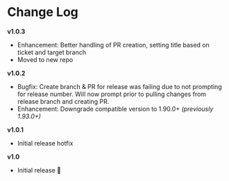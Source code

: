 # Change Log

**v1.0.3**

-   Enhancement: Better handling of PR creation, setting title based on ticket and target branch
-   Moved to new repo

**v1.0.2**

-   Bugfix: Create branch & PR for release was failing due to not prompting for release number. Will now prompt prior to pulling changes from release branch and creating PR.
-   Enhancement: Downgrade compatible version to 1.90.0+ _(previously 1.93.0+)_

**v1.0.1**

-   Initial release hotfix

**v1.0**

-   Initial release 🎉
